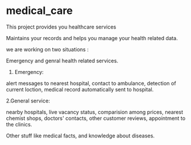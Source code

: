 # medical_care
This project provides you healthcare services

Maintains your records and helps you manage your health related data.

we are working on two situations :

Emergency and genral health related services.

1. Emergency:

alert messages to nearest hospital, contact to ambulance, detection of current loction, medical record automatically sent to hospital.

2.General service:

nearby hospitals, live vacancy status, comparision among prices, nearest chemist shops, doctors' contacts, other customer reviews, appointment to the clinics.

Other stuff like medical facts, and knowledge about diseases.

